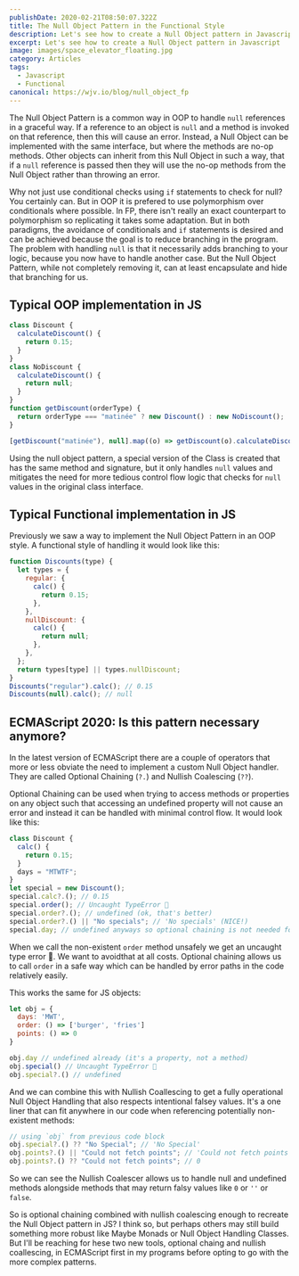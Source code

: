 ```yaml
---
publishDate: 2020-02-21T08:50:07.322Z
title: The Null Object Pattern in the Functional Style
description: Let's see how to create a Null Object pattern in Javascript
excerpt: Let's see how to create a Null Object pattern in Javascript
image: images/space_elevator_floating.jpg
category: Articles
tags:
  - Javascript
  - Functional
canonical: https://wjv.io/blog/null_object_fp
---
```


The Null Object Pattern is a common way in OOP to handle `null` references in a graceful way. If a reference to an object is `null` and a method is invoked on that reference, then this will cause an error. Instead, a Null Object can be implemented with the same interface, but where the methods are no-op methods. Other objects can inherit from this Null Object in such a way, that if a `null` reference is passed then they will use the no-op methods from the Null Object rather than throwing an error.

Why not just use conditional checks using `if` statements to check for null? You certainly can. But in OOP it is prefered to use polymorphism over conditionals where possible. In FP, there isn't really an exact counterpart to polymorphism so replicating it takes some adaptation. But in both paradigms, the avoidance of conditionals and `if` statements is desired and can be achieved because the goal is to reduce branching in the program. The problem with handling `null` is that it necessarily adds branching to your logic, because you now have to handle another case. But the Null Object Pattern, while not completely removing it, can at least encapsulate and hide that branching for us.

## Typical OOP implementation in JS

```js
class Discount {
  calculateDiscount() {
    return 0.15;
  }
}
class NoDiscount {
  calculateDiscount() {
    return null;
  }
}
function getDiscount(orderType) {
  return orderType === "matinée" ? new Discount() : new NoDiscount();
}

[getDiscount("matinée"), null].map((o) => getDiscount(o).calculateDiscount()); // [0.15, null]
```

Using the null object pattern, a special version of the Class is created that has the same method and signature, but it only handles `null` values and mitigates the need for more tedious control flow logic that checks for `null` values in the original class interface.

## Typical Functional implementation in JS

Previously we saw a way to implement the Null Object Pattern in an OOP style. A functional style of handling it would look like this:

```js
function Discounts(type) {
  let types = {
    regular: {
      calc() {
        return 0.15;
      },
    },
    nullDiscount: {
      calc() {
        return null;
      },
    },
  };
  return types[type] || types.nullDiscount;
}
Discounts("regular").calc(); // 0.15
Discounts(null).calc(); // null
```

## ECMAScript 2020: Is this pattern necessary anymore?

In the latest version of ECMAScript there are a couple of operators that more or less obviate the need to implement a custom Null Object handler. They are called Optional Chaining (`?.`) and Nullish Coalescing (`??`).

Optional Chaining can be used when trying to access methods or properties on any object such that accessing an undefined property will not cause an error and instead it can be handled with minimal control flow. It would look like this:

```js
class Discount {
  calc() {
    return 0.15;
  }
  days = "MTWTF";
}
let special = new Discount();
special.calc?.(); // 0.15
special.order(); // Uncaught TypeError 🤬
special.order?.(); // undefined (ok, that's better)
special.order?.() || "No specials"; // 'No specials' (NICE!)
special.day; // undefined anyways so optional chaining is not needed for properties
```

When we call the non-existent `order` method unsafely we get an uncaught type error 🤬. We want to avoidthat at all costs. Optional chaining allows us to call `order` in a safe way which can be handled by error paths in the code relatively easily.

This works the same for JS objects:

```js
let obj = {
  days: 'MWT',
  order: () => ['burger', 'fries']
  points: () => 0
}

obj.day // undefined already (it's a property, not a method)
obj.special() // Uncaught TypeError 🤬
obj.special?.() // undefined
```

And we can combine this with Nullish Coallescing to get a fully operational Null Object Handling that also respects intentional falsey values. It's a one liner that can fit anywhere in our code when referencing potentially non-existent methods:

```js
// using `obj` from previous code block
obj.special?.() ?? "No Special"; // 'No Special'
obj.points?.() || "Could not fetch points"; // 'Could not fetch points'
obj.points?.() ?? "Could not fetch points"; // 0
```

So we can see the Nullish Coalescer allows us to handle null and undefined methods alongside methods that may return falsy values like `0` or `''` or `false`.

So is optional chaining combined with nullish coalescing enough to recreate the Null Object pattern in JS? I think so, but perhaps others may still build something more robust like Maybe Monads or Null Object Handling Classes. But I'll be reaching for hese two new tools, optional chaing and nullish coallescing, in ECMAScript first in my programs before opting to go with the more complex patterns.
